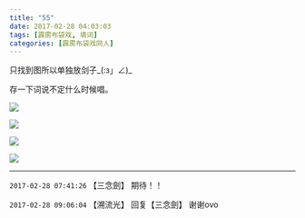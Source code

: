 ```yaml
---
title: "55"
date: 2017-02-28 04:03:03
tags: [霹雳布袋戏, 填词]
categories: [霹雳布袋戏同人]
---
```


<p dir="ltr"  >只找到图所以单独放剑子_(:з」∠)_</p> 


<p dir="ltr"  >存一下词说不定什么时候唱。</p>

![](C:\Users\lenovo\Documents\GitHub\image\dHhjSGozcjA1Mm5lRXNva2tIVEx1c3ZkcTFySXdVT1BIayt6U1pjOVpEaVF0RVFhSFJpMzBBPT0.jpg)

![](C:\Users\lenovo\Documents\GitHub\image\dHhjSGozcjA1Mm5lRXNva2tIVEx1dmtTRlhuWmhMSlY1dEp6UUhFTGovblB1bExhY0RvV1dnPT0.jpg)

![](C:\Users\lenovo\Documents\GitHub\image\dHhjSGozcjA1Mm5lRXNva2tIVEx1dHdrRkNvYncrNnM3UUtIa3pKUWtGV3NaNXEzNTZZRHhnPT0.jpg)

![](C:\Users\lenovo\Documents\GitHub\image\dHhjSGozcjA1Mm5lRXNva2tIVEx1b0hscFMxT3Brc1hORlZCQ21iMklPbTNOK0ltUTdFS1ZBPT0.jpg)

<!-- more -->

---

`2017-02-28 07:41:26` 【三念劍】 期待！！

`2017-02-28 09:06:04` 【溯流光】 回复【三念劍】 谢谢ovo
